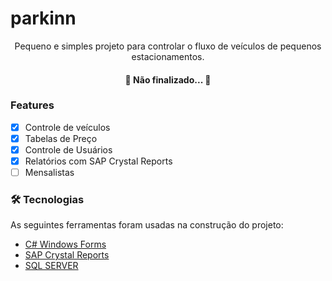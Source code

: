 # parkinn

<p align="center">Pequeno e simples projeto para controlar o fluxo de veículos de pequenos estacionamentos.</p>

<h4 align="center"> 
	🚧 Não finalizado...  🚧
</h4>

### Features

- [x] Controle de veículos
- [x] Tabelas de Preço
- [x] Controle de Usuários
- [x] Relatórios com SAP Crystal Reports
- [ ] Mensalistas

### 🛠 Tecnologias

As seguintes ferramentas foram usadas na construção do projeto:

- [C# Windows Forms](https://docs.microsoft.com/pt-br/dotnet/desktop/winforms/)
- [SAP Crystal Reports](https://www.crystalreports.com/)
- [SQL SERVER](https://www.microsoft.com/pt-br/sql-server/sql-server-2019/)
